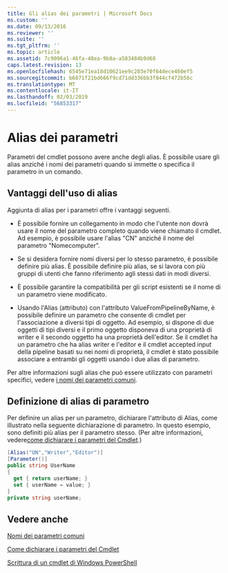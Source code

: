 ```yaml
---
title: Gli alias dei parametri | Microsoft Docs
ms.custom: ''
ms.date: 09/13/2016
ms.reviewer: ''
ms.suite: ''
ms.tgt_pltfrm: ''
ms.topic: article
ms.assetid: 7c9096a1-46fa-48ea-9b8a-a583484b9d68
caps.latest.revision: 13
ms.openlocfilehash: 6545e71ea18d10621ee9c203e70f64dece460ef5
ms.sourcegitcommit: b6871f21bd666f9cd71dd336bb3f844cf472b56c
ms.translationtype: MT
ms.contentlocale: it-IT
ms.lasthandoff: 02/03/2019
ms.locfileid: "56853317"
---
```

# <a name="parameter-aliases"></a>Alias dei parametri

Parametri del cmdlet possono avere anche degli alias. È possibile usare gli alias anziché i nomi dei parametri quando si immette o specifica il parametro in un comando.

## <a name="benefits-of-using-aliases"></a>Vantaggi dell'uso di alias

Aggiunta di alias per i parametri offre i vantaggi seguenti.

- È possibile fornire un collegamento in modo che l'utente non dovrà usare il nome del parametro completo quando viene chiamato il cmdlet. Ad esempio, è possibile usare l'alias "CN" anziché il nome del parametro "Nomecomputer".

- Se si desidera fornire nomi diversi per lo stesso parametro, è possibile definire più alias. È possibile definire più alias, se si lavora con più gruppi di utenti che fanno riferimento agli stessi dati in modi diversi.

- È possibile garantire la compatibilità per gli script esistenti se il nome di un parametro viene modificato.

- Usando l'Alias (attributo) con l'attributo ValueFromPipelineByName, è possibile definire un parametro che consente di cmdlet per l'associazione a diversi tipi di oggetto. Ad esempio, si dispone di due oggetti di tipi diversi e il primo oggetto disponeva di una proprietà di writer e il secondo oggetto ha una proprietà dell'editor. Se il cmdlet ha un parametro che ha alias writer e l'editor e il cmdlet accepted input della pipeline basati su nei nomi di proprietà, il cmdlet è stato possibile associare a entrambi gli oggetti usando i due alias di parametro.

Per altre informazioni sugli alias che può essere utilizzato con parametri specifici, vedere [i nomi dei parametri comuni](./common-parameter-names.md).

## <a name="defining-parameter-aliases"></a>Definizione di alias di parametro

Per definire un alias per un parametro, dichiarare l'attributo di Alias, come illustrato nella seguente dichiarazione di parametro. In questo esempio, sono definiti più alias per il parametro stesso. (Per altre informazioni, vedere[come dichiarare i parametri del Cmdlet](./how-to-declare-cmdlet-parameters.md).)

```csharp
[Alias("UN","Writer","Editor")]
[Parameter()]
public string UserName
{
  get { return userName; }
  set { userName = value; }
}
private string userName;
```

## <a name="see-also"></a>Vedere anche

[Nomi dei parametri comuni](./common-parameter-names.md)

[Come dichiarare i parametri del Cmdlet](./how-to-declare-cmdlet-parameters.md)

[Scrittura di un cmdlet di Windows PowerShell](./writing-a-windows-powershell-cmdlet.md)
